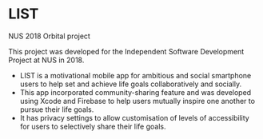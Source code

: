 # LIST
NUS 2018 Orbital project

This project was developed for the Independent Software Development Project at NUS in 2018.
- LIST is a motivational mobile app for ambitious and social smartphone users to help set and achieve life goals collaboratively and socially. 
- This app incorporated community-sharing feature and was developed using Xcode and Firebase to help users mutually inspire one another to pursue their life goals. 
- It has privacy settings to allow customisation of levels of accessibility for users to selectively share their life goals. 

